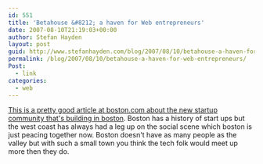 ```yaml
---
id: 551
title: 'Betahouse &#8212; a haven for Web entrepreneurs'
date: 2007-08-10T21:19:03+00:00
author: Stefan Hayden
layout: post
guid: http://www.stefanhayden.com/blog/2007/08/10/betahouse-a-haven-for-web-entrepreneurs/
permalink: /blog/2007/08/10/betahouse-a-haven-for-web-entrepreneurs/
Post:
  - link
categories:
  - web
---
```

<p><a href="http://www.boston.com/business/technology/articles/2007/08/10/betahouse____a_haven_for_web_entrepreneurs/?page=1">This is a pretty good article at boston.com about the new startup community that's building in boston</a>. Boston has a history of start ups but the west coast has always had a leg up on the social scene which boston is just peacing together now. Boston doesn't have as many people as the valley but with such a small town you think the tech folk would meet up more then they do.
</p>
